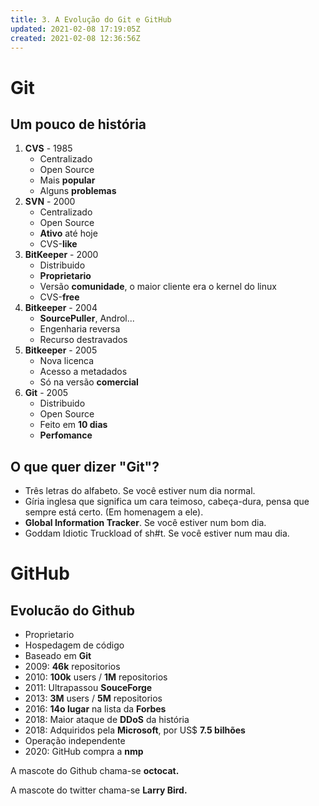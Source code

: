 ```yaml
---
title: 3. A Evolução do Git e GitHub
updated: 2021-02-08 17:19:05Z
created: 2021-02-08 12:36:56Z
---
```


# Git

## Um pouco de história

1.  **CVS** \- 1985
    - Centralizado
    - Open Source
    - Mais **popular**
    - Alguns **problemas**
2.  **SVN** \- 2000
    - Centralizado
    - Open Source
    - **Ativo** até hoje
    - CVS-**like**
3.  **BitKeeper** \- 2000
    - Distribuido
    - **Proprietario**
    - Versão **comunidade**, o maior cliente era o kernel do linux
    - CVS-**free**
4.  **Bitkeeper** \- 2004
    - **SourcePuller**, Androl...
    - Engenharia reversa
    - Recurso destravados
5.  **Bitkeeper** \- 2005
    - Nova licenca
    - Acesso a metadados
    - Só na versão **comercial**
6.  **Git** \- 2005
    - Distribuido
    - Open Source
    - Feito em **10 dias**
    - **Perfomance**

## O que quer dizer "Git"?

- Três letras do alfabeto. Se você estiver num dia normal.
- Gíria inglesa que significa um cara teimoso, cabeça-dura, pensa que sempre está certo. (Em homenagem a ele).
- **Global Information Tracker**. Se você estiver num bom dia.
- Goddam Idiotic Truckload of sh#t. Se você estiver num mau dia.

# GitHub

## Evolucão do Github

- Proprietario
- Hospedagem de código
- Baseado em **Git**
- 2009: **46k** repositorios
- 2010: **100k** users / **1M** repositorios
- 2011: Ultrapassou **SouceForge**
- 2013: **3M** users / **5M** repositorios
- 2016: **14o lugar** na lista da **Forbes**
- 2018: Maior ataque de **DDoS** da história
- 2018: Adquiridos pela **Microsoft**, por US$ **7.5 bilhões**
- Operação independente
- 2020: GitHub compra a **nmp**

A mascote do Github chama-se **octocat.**

A mascote do twitter chama-se **Larry Bird.**